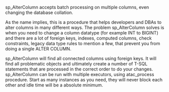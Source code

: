 sp_AlterColumn accepts batch processing on multiple columns, even changing the database collation.

As the name implies, this is a procedure that helps developers and DBAs to alter columns in many different ways.
The problem sp_AlterColumn solves is when you need to change a column datatype (for example INT to BIGINT) and there are a lot of foreign keys, indexes, computed columns, check constraints, legacy data type rules to mention a few, that prevent you from doing a single ALTER COLUMN.

sp_AlterColumn will find all connected columns using foreign keys. It will find all problematic objects and ultimately create a number of T-SQL statements that are processed in the correct order to do your changes. sp_AlterColumn can be run with multiple executors, using atac_process procedure. Start as many instances as you need, they will never block each other and idle time will be a absolute minimum.

